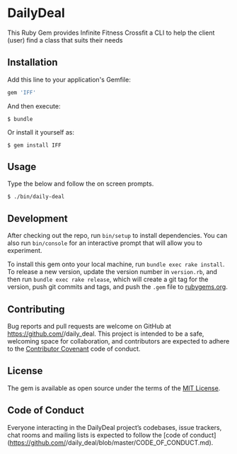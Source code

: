 # DailyDeal

This Ruby Gem provides Infinite Fitness Crossfit a CLI to help the client (user) find a class that suits their needs 

## Installation

Add this line to your application's Gemfile:

```ruby
gem 'IFF'
```

And then execute:

    $ bundle

Or install it yourself as:

    $ gem install IFF

## Usage

Type the below and follow the on screen prompts. 

    $ ./bin/daily-deal

## Development

After checking out the repo, run `bin/setup` to install dependencies. You can also run `bin/console` for an interactive prompt that will allow you to experiment.

To install this gem onto your local machine, run `bundle exec rake install`. To release a new version, update the version number in `version.rb`, and then run `bundle exec rake release`, which will create a git tag for the version, push git commits and tags, and push the `.gem` file to [rubygems.org](https://rubygems.org).

## Contributing

Bug reports and pull requests are welcome on GitHub at https://github.com/<github username>/daily_deal. This project is intended to be a safe, welcoming space for collaboration, and contributors are expected to adhere to the [Contributor Covenant](http://contributor-covenant.org) code of conduct.

## License

The gem is available as open source under the terms of the [MIT License](https://opensource.org/licenses/MIT).

## Code of Conduct

Everyone interacting in the DailyDeal project’s codebases, issue trackers, chat rooms and mailing lists is expected to follow the [code of conduct](https://github.com/<github username>/daily_deal/blob/master/CODE_OF_CONDUCT.md).
